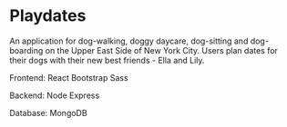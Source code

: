 # Playdates

An application for dog-walking, doggy daycare, dog-sitting and dog-boarding on the Upper East Side of New York City. Users plan dates for their dogs with their new best friends - Ella and Lily.

Frontend:
React
Bootstrap
Sass

Backend:
Node 
Express

Database: 
MongoDB
